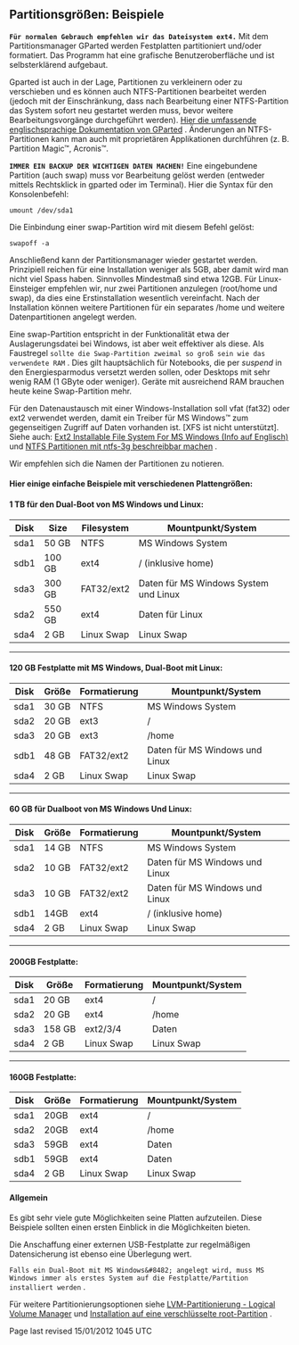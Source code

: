 <div class="divider" id="part-example"></div>

## Partitionsgrößen: Beispiele

 **`Für normalen Gebrauch empfehlen wir das Dateisystem ext4.`**
Mit dem Partitionsmanager GParted werden Festplatten partitioniert und/oder formatiert. Das Programm hat eine grafische Benutzeroberfläche und ist selbsterklärend aufgebaut.

Gparted ist auch in der Lage, Partitionen zu verkleinern oder zu verschieben und es können auch NTFS-Partitionen bearbeitet werden (jedoch mit der Einschränkung, dass nach Bearbeitung einer NTFS-Partition das System sofort neu gestartet werden muss, bevor weitere Bearbeitungsvorgänge durchgeführt werden). [Hier die umfassende englischsprachige Dokumentation von GParted](http://gparted.sourceforge.net/) . Änderungen an NTFS-Partitionen kann man auch mit proprietären Applikationen durchführen (z. B. Partition Magic™, Acronis™.

 **`IMMER EIN BACKUP DER WICHTIGEN DATEN MACHEN!`**
Eine eingebundene Partition (auch swap) muss vor Bearbeitung gelöst werden (entweder mittels Rechtsklick in gparted oder im Terminal). Hier die Syntax für den Konsolenbefehl:

~~~
umount /dev/sda1
~~~

Die Einbindung einer swap-Partition wird mit diesem Befehl gelöst: 

~~~
swapoff -a
~~~

Anschließend kann der Partitionsmanager wieder gestartet werden. Prinzipiell reichen für eine Installation weniger als 5GB, aber damit wird man nicht viel Spass haben. Sinnvolles Mindestmaß sind etwa 12GB. Für Linux-Einsteiger empfehlen wir, nur zwei Partitionen anzulegen (root/home und swap), da dies eine Erstinstallation wesentlich vereinfacht. Nach der Installation können weitere Partitionen für ein separates /home und weitere Datenpartitionen angelegt werden.

Eine swap-Partition entspricht in der Funktionalität etwa der Auslagerungsdatei bei Windows, ist aber weit effektiver als diese. Als Faustregel `sollte die Swap-Partition zweimal so groß sein wie das verwendete RAM` . Dies gilt hauptsächlich für Notebooks, die per  *suspend*  in den Energiesparmodus versetzt werden sollen, oder Desktops mit sehr wenig RAM (1 GByte oder weniger). Geräte mit ausreichend RAM brauchen heute keine Swap-Partition mehr.

Für den Datenaustausch mit einer Windows-Installation soll vfat (fat32) oder ext2 verwendet werden, damit ein Treiber für MS Windows™ zum gegenseitigen Zugriff auf Daten vorhanden ist. [XFS ist nicht unterstützt]. Siehe auch: [Ext2 Installable File System For MS Windows (Info auf Englisch)](http://www.fs-driver.org/)  und [NTFS Partitionen mit ntfs-3g beschreibbar machen](part-gparted-de.htm#hd-ntfs3g) .

Wir empfehlen sich die Namen der Partitionen zu notieren.

#### Hier einige einfache Beispiele mit verschiedenen Plattengrößen:

#### 1 TB für den Dual-Boot von MS Windows und Linux:

|  **Disk**  |  **Size**  |  **Filesystem**  |  **Mountpunkt/System**  | 
| ---- | ---- | ---- | ---- |
| sda1 | 50 GB | NTFS | MS Windows System | 
| sdb1 | 100 GB | ext4 | / (inklusive home) | 
| sda3 | 300 GB | FAT32/ext2 | Daten für MS Windows System und Linux | 
| sda2 | 550 GB | ext4 | Daten für Linux |
| sda4 | 2 GB | Linux Swap | Linux Swap | 

---

#### 120 GB Festplatte mit MS Windows, Dual-Boot mit Linux:

|  **Disk**  |  **Größe**  |  **Formatierung**  |  **Mountpunkt/System**  | 
| ---- | ---- | ---- | ---- |
| sda1 | 30 GB | NTFS | MS Windows System | 
| sda2 | 20 GB | ext3 | / | 
| sda3 | 20 GB | ext3 | /home | 
| sdb1 | 48 GB | FAT32/ext2 | Daten für MS Windows und Linux | 
| sda4 | 2 GB | Linux Swap | Linux Swap | 

---

#### 60 GB für Dualboot von MS Windows Und Linux:

|  **Disk**  |  **Größe**  |  **Formatierung**  |  **Mountpunkt/System**  | 
| ---- | ---- | ---- | ---- |
| sda1 | 14 GB | NTFS | MS Windows System | 
| sda2 | 10 GB | FAT32/ext2 | Daten für MS Windows und Linux | 
| sda3 | 10 GB | FAT32/ext2 | Daten für MS Windows und Linux | 
| sdb1 | 14GB | ext4 | / (inklusive home) | 
| sda4 | 2 GB | Linux Swap | Linux Swap | 

---

#### 200GB Festplatte:

|  **Disk**  |  **Größe**  |  **Formatierung**  |  **Mountpunkt/System**  | 
| ---- | ---- | ---- | ---- |
| sda1 | 20 GB | ext4 | / | 
| sda2 | 20 GB | ext4 | /home | 
| sda3 | 158 GB | ext2/3/4 | Daten | 
| sda4 | 2 GB | Linux Swap | Linux Swap | 

---

#### 160GB Festplatte:

|  **Disk**  |  **Größe**  |  **Formatierung**  |  **Mountpunkt/System**  | 
| ---- | ---- | ---- | ---- |
| sda1 | 20GB | ext4 | / | 
| sda2 | 20GB | ext4 | /home | 
| sda3 | 59GB | ext4 | Daten | 
| sdb1 | 59GB | ext4 | Daten | 
| sda4 | 2 GB | Linux Swap | Linux Swap | 
#### Allgemein

Es gibt sehr viele gute Möglichkeiten seine Platten aufzuteilen. Diese Beispiele sollten einen ersten Einblick in die Möglichkeiten bieten. 

Die Anschaffung einer externen USB-Festplatte zur regelmäßigen Datensicherung ist ebenso eine Überlegung wert.

`Falls ein Dual-Boot mit MS Windows&#8482; angelegt wird, muss MS Windows immer als erstes System auf die Festplatte/Partition installiert werden` .

Für weitere Partitionierungsoptionen siehe [LVM-Partitionierung - Logical Volume Manager](part-lvm-de.htm#part-lvm)  und [Installation auf eine verschlüsselte root-Partition](hd-install-crypt-de.htm#install-crypt) .

<div id="rev">Page last revised 15/01/2012 1045 UTC</div>
